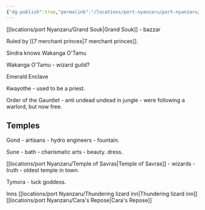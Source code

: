 ```yaml
---
{"dg-publish":true,"permalink":"/locations/port-nyanzaru/port-nyanzaru/"}
---
```


[[locations/port Nyanzaru/Grand Souk\|Grand Souk]] - bazzar

Ruled by [[7 merchant princes\|7 merchant princes]].



Sindra knows Wakanga O'Tamu 


Wakanga O'Tamu - wizard guild?

Emerald Enclave

Kwayothe - used to be a priest.

Order of the Gauntlet - anti undead
undead in jungle - were following a warlord, but now free.

## Temples
Gond - artisans - hydro engineers - fountain.

Sune - bath - charismatic arts - beauty. dress.

[[locations/port Nyanzaru/Temple of Savras\|Temple of Savras]] - wizards - truth - oldest temple in town.

Tymora - luck goddess.

Inns
[[locations/port Nyanzaru/Thundering lizard inn\|Thundering lizard inn]]
[[locations/port Nyanzaru/Cara's Repose\|Cara's Repose]]




